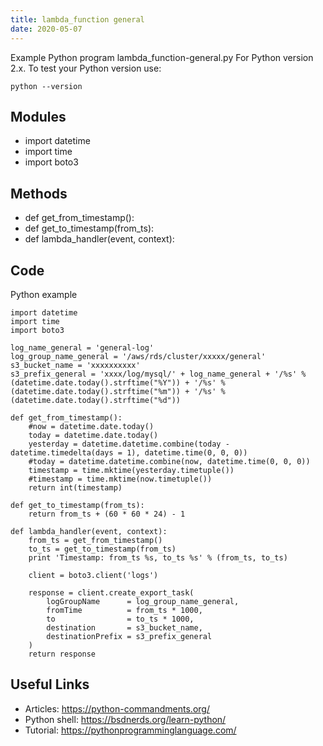 ```yaml
---
title: lambda_function general
date: 2020-05-07
---
```

Example Python program lambda_function-general.py
For Python version 2.x.
To test your Python version use:

    python --version

## Modules

* import datetime
* import time
* import boto3

## Methods

* def get_from_timestamp():
* def get_to_timestamp(from_ts):
* def lambda_handler(event, context):

## Code

Python example

    import datetime
    import time
    import boto3
    
    log_name_general = 'general-log'
    log_group_name_general = '/aws/rds/cluster/xxxxx/general'
    s3_bucket_name = 'xxxxxxxxxx'
    s3_prefix_general = 'xxxx/log/mysql/' + log_name_general + '/%s' % (datetime.date.today().strftime("%Y")) + '/%s' % (datetime.date.today().strftime("%m")) + '/%s' % (datetime.date.today().strftime("%d"))
    
    def get_from_timestamp():
        #now = datetime.date.today()
        today = datetime.date.today()
        yesterday = datetime.datetime.combine(today - datetime.timedelta(days = 1), datetime.time(0, 0, 0))
        #today = datetime.datetime.combine(now, datetime.time(0, 0, 0))
        timestamp = time.mktime(yesterday.timetuple())
        #timestamp = time.mktime(now.timetuple())
        return int(timestamp)
    
    def get_to_timestamp(from_ts):
        return from_ts + (60 * 60 * 24) - 1
    
    def lambda_handler(event, context):
        from_ts = get_from_timestamp()
        to_ts = get_to_timestamp(from_ts)
        print 'Timestamp: from_ts %s, to_ts %s' % (from_ts, to_ts)
    
        client = boto3.client('logs')
        
        response = client.create_export_task(
            logGroupName      = log_group_name_general,
            fromTime          = from_ts * 1000,
            to                = to_ts * 1000,
            destination       = s3_bucket_name,
            destinationPrefix = s3_prefix_general
        )
        return response

## Useful Links

- Articles: https://python-commandments.org/
- Python shell: https://bsdnerds.org/learn-python/
- Tutorial: https://pythonprogramminglanguage.com/
